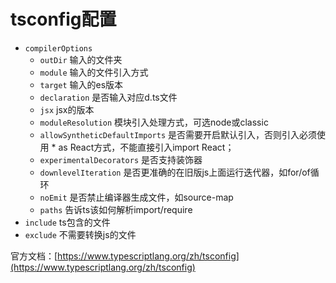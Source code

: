 # tsconfig配置

* `compilerOptions`
  * `outDir`  输入的文件夹
  * `module`  输入的文件引入方式
  * `target`   输入的es版本
  * `declaration`   是否输入对应d.ts文件
  * `jsx`    jsx的版本
  * `moduleResolution`   模块引入处理方式，可选node或classic
  * `allowSyntheticDefaultImports`   是否需要开启默认引入，否则引入必须使用 * as React方式，不能直接引入import  React；
  * `experimentalDecorators` 是否支持装饰器
  * `downlevelIteration`   是否更准确的在旧版js上面运行迭代器，如for/of循环
  * `noEmit`   是否禁止编译器生成文件，如source-map
  * `paths`   告诉ts该如何解析import/require
* `include`   ts包含的文件
* `exclude`  不需要转换js的文件

官方文档：[https://www.typescriptlang.org/zh/tsconfig](https://www.typescriptlang.org/zh/tsconfig)